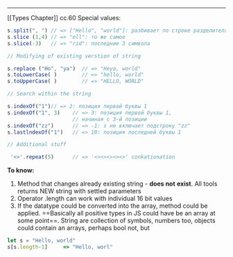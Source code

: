***
[[Types Chapter]]
cc.60 
Special values:
```ts
s.split(", ") // => ["Hello", "world"]: разбивает по строке разделителя
s.slice (1,4) // => "ell": то же самое
s.slice(-3)   // => "rid": последние 3 символа

// Modifying of existing verstion of string 

s.replace ("Но", "уа")  // => "Heya, world"
s.toLowerCase( )        // => "hello, world"
s.toUpperCase( )        // => "HELLO, WORLD"

// Search within the string 

s.indexOf("1")// => 2: позиция первой буквы 1
s.indexOf("1", 3)    // => 3: позиция первой буквы 1,
					 // начиная с 3-й позиции
s.indexOf("zz")      // => -1: s не включает подстроку "zz"
s.lastlndexOf("1")   // => 10: позиция последней буквы 1

// Additional stuff

 '<>'.repeat(5)      // => '<><><><><>' conkationation
```


**To know:** 

1. Method that changes already existing string - **does not** **exist**. All tools returns NEW string with settled parameters
2. Operator .length can work with individual 16 bit values
3. If the datatype could be converted into the array, method could be applied. ==Basically all positive types in JS could have be an array at some point==. String are collection of symbols, numbers too, objects could contain an arrays, perhaps bool not, but 

```ts
let s = "Hello, world"
s[s.length-1]     => "Hello, worl" 
```